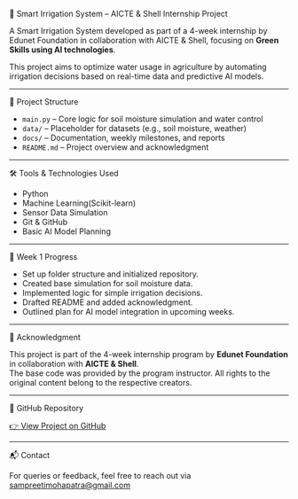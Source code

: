 🌿 Smart Irrigation System – AICTE & Shell Internship Project

A Smart Irrigation System developed as part of a 4-week internship by Edunet Foundation in collaboration with AICTE & Shell, focusing on **Green Skills using AI technologies**.

This project aims to optimize water usage in agriculture by automating irrigation decisions based on real-time data and predictive AI models.

---

📁 Project Structure

- `main.py` – Core logic for soil moisture simulation and water control
- `data/` – Placeholder for datasets (e.g., soil moisture, weather)
- `docs/` – Documentation, weekly milestones, and reports
- `README.md` – Project overview and acknowledgment

---

🛠️ Tools & Technologies Used

- Python
- Machine Learning(Scikit-learn)
- Sensor Data Simulation
- Git & GitHub
- Basic AI Model Planning

---

🚀 Week 1 Progress

- Set up folder structure and initialized repository.
- Created base simulation for soil moisture data.
- Implemented logic for simple irrigation decisions.
- Drafted README and added acknowledgment.
- Outlined plan for AI model integration in upcoming weeks.

---

📌 Acknowledgment

This project is part of the 4-week internship program by **Edunet Foundation** in collaboration with **AICTE & Shell**.  
The base code was provided by the program instructor. All rights to the original content belong to the respective creators.

---

🔗 GitHub Repository

[👉 View Project on GitHub](https://github.com/CodeCraftsman-6/Smart_Irrigation_AICTE_Shell)

---

📬 Contact

For queries or feedback, feel free to reach out via sampreetimohapatra@gmail.com
